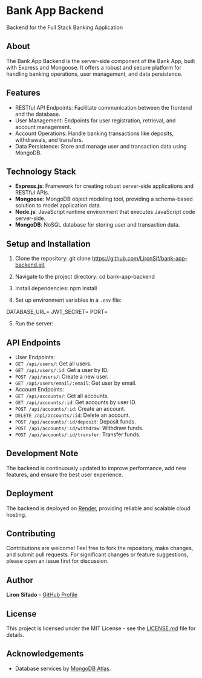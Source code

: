 # Bank App Backend

Backend for the Full Stack Banking Application

## About
The Bank App Backend is the server-side component of the Bank App, built with Express and Mongoose. It offers a robust and secure platform for handling banking operations, user management, and data persistence.

## Features
- RESTful API Endpoints: Facilitate communication between the frontend and the database.
- User Management: Endpoints for user registration, retrieval, and account management.
- Account Operations: Handle banking transactions like deposits, withdrawals, and transfers.
- Data Persistence: Store and manage user and transaction data using MongoDB.

## Technology Stack
- **Express.js**: Framework for creating robust server-side applications and RESTful APIs.
- **Mongoose**: MongoDB object modeling tool, providing a schema-based solution to model application data.
- **Node.js**: JavaScript runtime environment that executes JavaScript code server-side.
- **MongoDB**: NoSQL database for storing user and transaction data.

## Setup and Installation
1. Clone the repository:
git clone https://github.com/LironSif/bank-app-backend.git

2. Navigate to the project directory:
cd bank-app-backend

3. Install dependencies:
npm install

4. Set up environment variables in a `.env` file:

DATABASE_URL=<Your MongoDB URL>
JWT_SECRET=<Your JWT Secret>
PORT=<Server Port>

5. Run the server:


## API Endpoints
- User Endpoints:
- `GET /api/users/`: Get all users.
- `GET /api/users/:id`: Get a user by ID.
- `POST /api/users/`: Create a new user.
- `GET /api/users/email/:email`: Get user by email.
- Account Endpoints:
- `GET /api/accounts/`: Get all accounts.
- `GET /api/accounts/:id`: Get accounts by user ID.
- `POST /api/accounts/:id`: Create an account.
- `DELETE /api/accounts/:id`: Delete an account.
- `POST /api/accounts/:id/deposit`: Deposit funds.
- `POST /api/accounts/:id/withdraw`: Withdraw funds.
- `POST /api/accounts/:id/transfer`: Transfer funds.

## Development Note
The backend is continuously updated to improve performance, add new features, and ensure the best user experience.

## Deployment
The backend is deployed on [Render](https://render.com/), providing reliable and scalable cloud hosting.

## Contributing
Contributions are welcome! Feel free to fork the repository, make changes, and submit pull requests. For significant changes or feature suggestions, please open an issue first for discussion.

## Author
**Liron Sifado** - [GitHub Profile](https://github.com/LironSif)

## License
This project is licensed under the MIT License - see the [LICENSE.md](LICENSE.md) file for details.

## Acknowledgements
- Database services by [MongoDB Atlas](https://www.mongodb.com/cloud/atlas).
